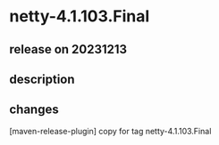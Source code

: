# netty-4.1.103.Final

## release on 20231213

## description

## changes

[maven-release-plugin] copy for tag netty-4.1.103.Final

